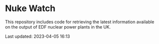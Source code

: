# Nuke Watch

This repository includes code for retrieving the latest information available on the output of EDF nuclear power plants in the UK.

Last updated: 2023-04-05 16:13